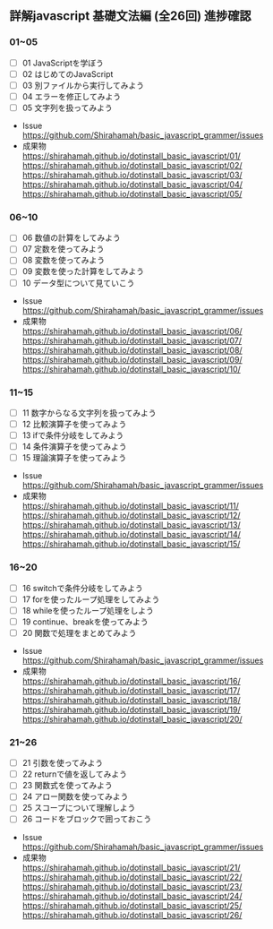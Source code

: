 ## 詳解javascript 基礎文法編 (全26回) 進捗確認

### 01~05
- [ ] 01 JavaScriptを学ぼう
- [ ] 02 はじめてのJavaScript
- [ ] 03 別ファイルから実行してみよう
- [ ] 04 エラーを修正してみよう
- [ ] 05 文字列を扱ってみよう
 - Issue  
    https://github.com/Shirahamah/basic_javascript_grammer/issues    
 - 成果物  
    https://shirahamah.github.io/dotinstall_basic_javascript/01/  
    https://shirahamah.github.io/dotinstall_basic_javascript/02/  
    https://shirahamah.github.io/dotinstall_basic_javascript/03/  
    https://shirahamah.github.io/dotinstall_basic_javascript/04/  
    https://shirahamah.github.io/dotinstall_basic_javascript/05/  

### 06~10
- [ ] 06 数値の計算をしてみよう
- [ ] 07 定数を使ってみよう
- [ ] 08 変数を使ってみよう
- [ ] 09 変数を使った計算をしてみよう
- [ ] 10 データ型について見ていこう
 - Issue  
    https://github.com/Shirahamah/basic_javascript_grammer/issues  
 - 成果物  
    https://shirahamah.github.io/dotinstall_basic_javascript/06/  
    https://shirahamah.github.io/dotinstall_basic_javascript/07/  
    https://shirahamah.github.io/dotinstall_basic_javascript/08/  
    https://shirahamah.github.io/dotinstall_basic_javascript/09/  
    https://shirahamah.github.io/dotinstall_basic_javascript/10/  

### 11~15
- [ ] 11 数字からなる文字列を扱ってみよう
- [ ] 12 比較演算子を使ってみよう
- [ ] 13 ifで条件分岐をしてみよう
- [ ] 14 条件演算子を使ってみよう
- [ ] 15 理論演算子を使ってみよう
 - Issue  
    https://github.com/Shirahamah/basic_javascript_grammer/issues  
 - 成果物  
    https://shirahamah.github.io/dotinstall_basic_javascript/11/  
    https://shirahamah.github.io/dotinstall_basic_javascript/12/  
    https://shirahamah.github.io/dotinstall_basic_javascript/13/  
    https://shirahamah.github.io/dotinstall_basic_javascript/14/  
    https://shirahamah.github.io/dotinstall_basic_javascript/15/  

### 16~20
- [ ] 16 switchで条件分岐をしてみよう
- [ ] 17 forを使ったループ処理をしてみよう
- [ ] 18 whileを使ったループ処理をしよう
- [ ] 19 continue、breakを使ってみよう
- [ ] 20 関数で処理をまとめてみよう
 - Issue  
    https://github.com/Shirahamah/basic_javascript_grammer/issues  
 - 成果物  
    https://shirahamah.github.io/dotinstall_basic_javascript/16/  
    https://shirahamah.github.io/dotinstall_basic_javascript/17/  
    https://shirahamah.github.io/dotinstall_basic_javascript/18/  
    https://shirahamah.github.io/dotinstall_basic_javascript/19/  
    https://shirahamah.github.io/dotinstall_basic_javascript/20/  

### 21~26
- [ ] 21 引数を使ってみよう
- [ ] 22 returnで値を返してみよう
- [ ] 23 関数式を使ってみよう
- [ ] 24 アロー関数を使ってみよう
- [ ] 25 スコープについて理解しよう
- [ ] 26 コードをブロックで囲っておこう
 - Issue  
    https://github.com/Shirahamah/basic_javascript_grammer/issues  
 - 成果物  
    https://shirahamah.github.io/dotinstall_basic_javascript/21/  
    https://shirahamah.github.io/dotinstall_basic_javascript/22/  
    https://shirahamah.github.io/dotinstall_basic_javascript/23/  
    https://shirahamah.github.io/dotinstall_basic_javascript/24/  
    https://shirahamah.github.io/dotinstall_basic_javascript/25/  
    https://shirahamah.github.io/dotinstall_basic_javascript/26/  
